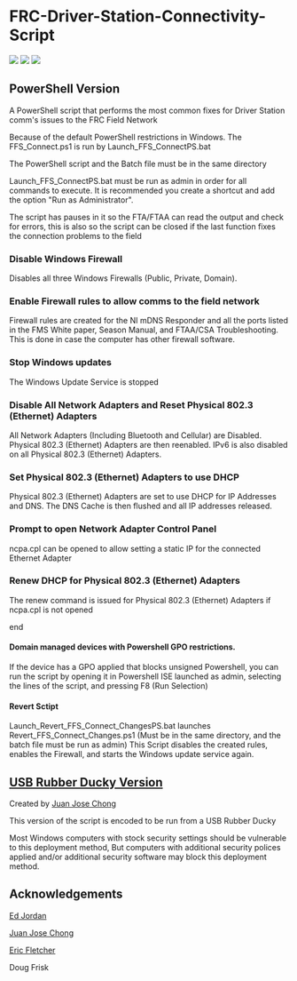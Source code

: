 # FRC-Driver-Station-Connectivity-Script

![](https://img.shields.io/github/v/release/FletcherS7/FRC-Driver-Station-Connectivity-Script)&nbsp;![](https://img.shields.io/badge/Windows-8.1%2B-success)&nbsp;![](https://img.shields.io/github/license/FletcherS7/FRC-Driver-Station-Connectivity-Script)

## PowerShell Version
A PowerShell script that performs the most common fixes for Driver Station comm's issues to the FRC Field Network

Because of the default PowerShell restrictions in Windows. The FFS_Connect.ps1 is run by Launch_FFS_ConnectPS.bat

The PowerShell script and the Batch file must be in the same directory

Launch_FFS_ConnectPS.bat must be run as admin in order for all commands to execute. It is recommended you create a shortcut and add the option "Run as Administrator".

The script has pauses in it so the FTA/FTAA can read the output and check for errors, this is also so the script can be closed if the last function fixes the connection problems to the field

### Disable Windows Firewall
Disables all three Windows Firewalls (Public, Private, Domain).

### Enable Firewall rules to allow comms to the field network
Firewall rules are created for the NI mDNS Responder and all the ports listed in the FMS White paper, Season Manual, and FTAA/CSA Troubleshooting. This is done in case the computer has other firewall software.

### Stop Windows updates
The Windows Update Service is stopped

### Disable All Network Adapters and Reset Physical 802.3 (Ethernet) Adapters
All Network Adapters (Including Bluetooth and Cellular) are Disabled. Physical 802.3 (Ethernet) Adapters are then reenabled.
IPv6 is also disabled on all Physical 802.3 (Ethernet) Adapters.

### Set Physical 802.3 (Ethernet) Adapters to use DHCP
Physical 802.3 (Ethernet) Adapters are set to use DHCP for IP Addresses and DNS. 
The DNS Cache is then flushed and all IP addresses released.

### Prompt to open Network Adapter Control Panel
ncpa.cpl can be opened to allow setting a static IP for the connected Ethernet Adapter

### Renew DHCP for Physical 802.3 (Ethernet) Adapters
The renew command is issued for Physical 802.3 (Ethernet) Adapters if ncpa.cpl is not opened

end

#### Domain managed devices with Powershell GPO restrictions.
If the device has a GPO applied that blocks unsigned Powershell, you can run the script by opening it in Powershell ISE launched as admin, selecting the lines of the script, and pressing F8 (Run Selection)



#### Revert Sctipt
Launch_Revert_FFS_Connect_ChangesPS.bat launches Revert_FFS_Connect_Changes.ps1 (Must be in the same directory, and the batch file must be run as admin)
This Script disables the created rules, enables the Firewall, and starts the Windows update service again.


## [USB Rubber Ducky Version](https://github.com/FletcherS7/FRC-Driver-Station-Connectivity-Script/tree/master/ducky)
Created by [Juan Jose Chong](https://github.com/juchong) 

This version of the script is encoded to be run from a USB Rubber Ducky

Most Windows computers with stock security settings should be vulnerable to this deployment method, But computers with additional security polices applied and/or additional security software may block this deployment method.




## Acknowledgements
[Ed Jordan](https://github.com/ejordan376)

[Juan Jose Chong](https://github.com/juchong)

[Eric Fletcher](https://github.com/fletch3555)

Doug Frisk
